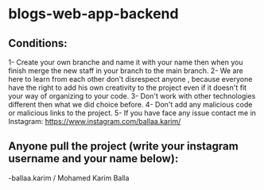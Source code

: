 # blogs-web-app-backend

## Conditions:
1- Create your own branche and name it with your name then when you finish merge the new staff in your branch to the main branch.
2- We are here to learn from each other don't disrespect anyone , because everyone have the right to add his own creativity to the project even if it doesn't fit your way of organizing to your code.
3- Don't work with other technologies different then what we did choice before.
4- Don't add any malicious code or malicious links to the project.
5- If you have face any issue contact me in Instagram: https://www.instagram.com/ballaa.karim/

## Anyone pull the project (write your instagram username and your name below):
-ballaa.karim / Mohamed Karim Balla
